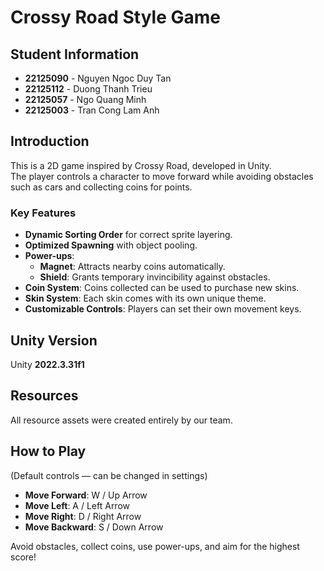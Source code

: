 # Crossy Road Style Game

## Student Information
- **22125090** - Nguyen Ngoc Duy Tan  
- **22125112** - Duong Thanh Trieu  
- **22125057** - Ngo Quang Minh  
- **22125003** - Tran Cong Lam Anh  

## Introduction
This is a 2D game inspired by Crossy Road, developed in Unity.  
The player controls a character to move forward while avoiding obstacles such as cars and collecting coins for points.  

### Key Features
- **Dynamic Sorting Order** for correct sprite layering.
- **Optimized Spawning** with object pooling.
- **Power-ups**:
  - **Magnet**: Attracts nearby coins automatically.
  - **Shield**: Grants temporary invincibility against obstacles.
- **Coin System**: Coins collected can be used to purchase new skins.
- **Skin System**: Each skin comes with its own unique theme.
- **Customizable Controls**: Players can set their own movement keys.

## Unity Version
Unity **2022.3.31f1**

## Resources
All resource assets were created entirely by our team.

## How to Play
(Default controls — can be changed in settings)  
- **Move Forward**: W / Up Arrow  
- **Move Left**: A / Left Arrow  
- **Move Right**: D / Right Arrow  
- **Move Backward**: S / Down Arrow  

Avoid obstacles, collect coins, use power-ups, and aim for the highest score!
